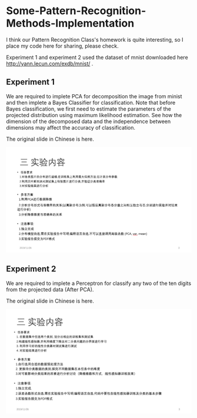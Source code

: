 # Some-Pattern-Recognition-Methods-Implementation
I think our Pattern Recognition Class's homework is quite interesting, so I place my code here for sharing, please check.

Experiment 1 and experiment 2 used the dataset of mnist downloaded here http://yann.lecun.com/exdb/mnist/ .

## Experiment 1
We are required to implete PCA for decomposition the image from minist and then implete a Bayes Classifier for classification. Note that before Bayes classification, we first need to estimate the parameters of the projected distribution using maximum likelihood estimation. See how the dimension of the decomposed data and the independence between dimensions may affect the accuracy of classification.

The original slide in Chinese is here.

![image](https://github.com/YangRui2015/Some-Pattern-Recognition-Methods-Implementation/blob/master/Image/截屏2019-11-26上午10.06.24.png)



## Experiment 2
We are required to implete a Perceptron for classify any two of the ten digits from the projected data (After PCA). 

The original slide in Chinese is here.

![image](https://github.com/YangRui2015/Some-Pattern-Recognition-Methods-Implementation/blob/master/Image/截屏2019-11-26上午10.06.46.png)
